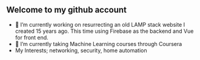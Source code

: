 ## Welcome to my github account

- 🔭 I’m currently working on resurrecting an old LAMP stack website I created 15 years ago. This time using Firebase as the backend and Vue for front end.
- 🌱 I’m currently taking Machine Learning courses through Coursera
- My Interests; networking, security, home automation
